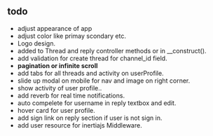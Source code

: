 ## todo

- adjust appearance of app 
- adjust color like primay scondary etc.
- Logo design. 
- added to Thread and reply controller methods or in __construct().
- add validation for create thread for channel_id field.
- **pagination or infinite scroll**
- add tabs for all threads and activity on userProfile.
- slide up modal on mobile for nav and image on right corner.
- show activity of user profile..
- add reverb for real time notifications.
- auto compelete for username in reply textbox and edit.
- hover card for user profile.
- add sign link on reply section if user is not sign in.
- add user resource for inertiajs Middleware.